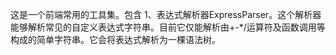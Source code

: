 这是一个前端常用的工具集。包含
1、表达式解析器ExpressParser。这个解析器能够解析常见的自定义表达式字符串。目前它仅能解析由+\-\*\/运算符及函数调用等构成的简单字符串。它会将表达式解析为一棵语法树。
